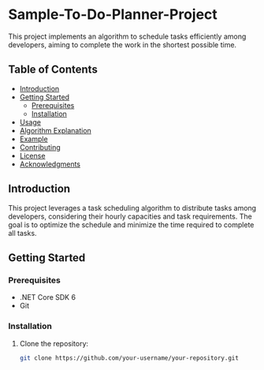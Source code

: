 # Sample-To-Do-Planner-Project

This project implements an algorithm to schedule tasks efficiently among developers, aiming to complete the work in the shortest possible time.

## Table of Contents

- [Introduction](#introduction)
- [Getting Started](#getting-started)
  - [Prerequisites](#prerequisites)
  - [Installation](#installation)
- [Usage](#usage)
- [Algorithm Explanation](#algorithm-explanation)
- [Example](#example)
- [Contributing](#contributing)
- [License](#license)
- [Acknowledgments](#acknowledgments)

## Introduction

This project leverages a task scheduling algorithm to distribute tasks among developers, considering their hourly capacities and task requirements. The goal is to optimize the schedule and minimize the time required to complete all tasks.

## Getting Started

### Prerequisites

- .NET Core SDK 6
- Git

### Installation

1. Clone the repository:

   ```bash
   git clone https://github.com/your-username/your-repository.git
